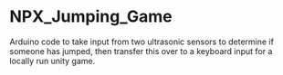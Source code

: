 # NPX_Jumping_Game
Arduino code to take input from two ultrasonic sensors to determine if someone has jumped, then transfer this over to a keyboard input for a locally run unity game.
